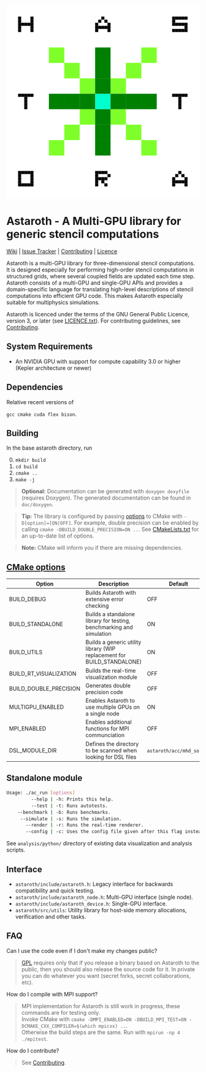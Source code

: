 ![astaroth_logo](./doc/astaroth_logo.svg "Astaroth Sigil")

# Astaroth - A Multi-GPU library for generic stencil computations

[Wiki](https://bitbucket.org/jpekkila/astaroth/wiki/Home) | [Issue Tracker](https://bitbucket.org/jpekkila/astaroth/issues?status=new&status=open) | [Contributing](https://bitbucket.org/jpekkila/astaroth/src/master/CONTRIBUTING.md) | [Licence](https://bitbucket.org/jpekkila/astaroth/src/master/LICENCE.txt)

Astaroth is a multi-GPU library for three-dimensional stencil computations. It is designed especially for performing high-order stencil
computations in structured grids, where several coupled fields are updated each time step. Astaroth consists of a multi-GPU and single-GPU
APIs and provides a domain-specific language for translating high-level descriptions of stencil computations into efficient GPU code. This
makes Astaroth especially suitable for multiphysics simulations.

Astaroth is licenced under the terms of the GNU General Public Licence, version 3, or later
(see [LICENCE.txt](https://bitbucket.org/miikkavaisala/astaroth-code/src/master/astaroth_2.0/LICENCE.txt)). For contributing guidelines, 
see [Contributing](https://bitbucket.org/jpekkila/astaroth/src/master/CONTRIBUTING.md).


## System Requirements
* An NVIDIA GPU with support for compute capability 3.0 or higher (Kepler architecture or newer)

## Dependencies
Relative recent versions of

`gcc cmake cuda flex bison`.

## Building

In the base astaroth directory, run

0. `mkdir build`
0. `cd build`
0. `cmake ..`
0. `make -j`

> **Optional:** Documentation can be generated with `doxygen doxyfile` (requires Doxygen). The
generated documentation can be found in `doc/doxygen`.

> **Tip:**  The library is configured by passing [options](#cmake-options) to CMake with `-D[option]=[ON|OFF]`.
For example, double precision can be enabled by calling `cmake -DBUILD_DOUBLE_PRECISION=ON ..`.
See [CMakeLists.txt](https://bitbucket.org/jpekkila/astaroth/src/master/CMakeLists.txt) for an up-to-date list of options.

> **Note:** CMake will inform you if there are missing dependencies.

## [CMake options](#cmake-options)

| Option | Description | Default |
|--------|-------------|---------|
| BUILD_DEBUG | Builds Astaroth with extensive error checking | OFF |
| BUILD_STANDALONE | Builds a standalone library for testing, benchmarking and simulation | ON |
| BUILD_UTILS | Builds a generic utility library (WIP replacement for BUILD_STANDALONE) | ON |
| BUILD_RT_VISUALIZATION | Builds the real-time visualization module | OFF |
| BUILD_DOUBLE_PRECISION | Generates double precision code | OFF |
| MULTIGPU_ENABLED | Enables Astaroth to use multiple GPUs on a single node | ON |
| MPI_ENABLED | Enables additional functions for MPI communciation | OFF |
| DSL_MODULE_DIR | Defines the directory to be scanned when looking for DSL files | `astaroth/acc/mhd_solver` |


## Standalone module


```Bash
Usage: ./ac_run [options]
	     --help | -h: Prints this help.
	     --test | -t: Runs autotests.
	--benchmark | -b: Runs benchmarks.
	 --simulate | -s: Runs the simulation.
	   --render | -r: Runs the real-time renderer.
	   --config | -c: Uses the config file given after this flag instead of the default.
```

See `analysis/python/` directory of existing data visualization and analysis scripts.

## Interface

* `astaroth/include/astaroth.h`: Legacy interface for backwards compatibility and quick testing.
* `astaroth/include/astaroth_node.h`: Multi-GPU interface (single node).
* `astaroth/include/astaroth_device.h`: Single-GPU interface.
* `astaroth/src/utils`: Utility library for host-side memory allocations, verification and other tasks.

## FAQ

Can I use the code even if I don't make my changes public?

> [GPL](https://bitbucket.org/jpekkila/astaroth/src/master/LICENCE.txt) requires only that if you release a binary based on Astaroth to the
public, then you should also release the source code for it. In private you can do whatever you want (secret forks, secret collaborations,
etc).

How do I compile with MPI support?

> MPI implementation for Astaroth is still work in progress, these commands are for testing only.  
Invoke CMake with `cmake -DMPI_ENABLED=ON -DBUILD_MPI_TEST=ON -DCMAKE_CXX_COMPILER=$(which mpicxx) ..`.  
Otherwise the build steps are the same. Run with `mpirun -np 4 ./mpitest`.

How do I contribute?

> See [Contributing](https://bitbucket.org/jpekkila/astaroth/src/master/CONTRIBUTING.md).

